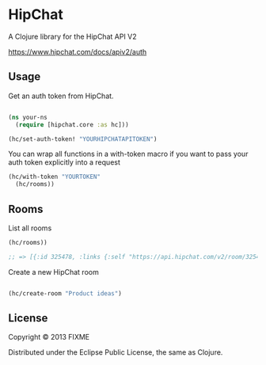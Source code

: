 # HipChat

A Clojure library for the HipChat API V2

https://www.hipchat.com/docs/apiv2/auth

## Usage

Get an auth token from HipChat.

```clojure

(ns your-ns
  (require [hipchat.core :as hc]))

(hc/set-auth-token! "YOURHIPCHATAPITOKEN")

```

You can wrap all functions in a with-token macro if you want to pass your auth
token explicitly into a request

```clojure
(hc/with-token "YOURTOKEN"
  (hc/rooms))
```

## Rooms

List all rooms

```clojure
(hc/rooms))

;; => [{:id 325478, :links {:self "https://api.hipchat.com/v2/room/325478"}, :name "forward"}]

```

Create a new HipChat room

```clojure

(hc/create-room "Product ideas")

```

## License

Copyright © 2013 FIXME

Distributed under the Eclipse Public License, the same as Clojure.
